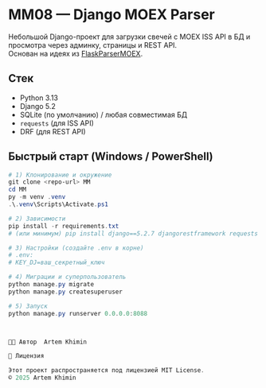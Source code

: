 # MM08 — Django MOEX Parser

Небольшой Django-проект для загрузки свечей с MOEX ISS API в БД и просмотра через админку, страницы и REST API.  
Основан на идеях из [FlaskParserMOEX](https://github.com/ipARTEM/FlaskParserMOEX).

## Стек
- Python 3.13
- Django 5.2
- SQLite (по умолчанию) / любая совместимая БД
- `requests` (для ISS API)
- DRF (для REST API)

## Быстрый старт (Windows / PowerShell)

```ps1
# 1) Клонирование и окружение
git clone <repo-url> MM
cd MM
py -m venv .venv
.\.venv\Scripts\Activate.ps1

# 2) Зависимости
pip install -r requirements.txt
# (или минимум) pip install django==5.2.7 djangorestframework requests python-dotenv

# 3) Настройки (создайте .env в корне)
# .env:
# KEY_DJ=ваш_секретный_ключ

# 4) Миграции и суперпользователь
python manage.py migrate
python manage.py createsuperuser

# 5) Запуск
python manage.py runserver 0.0.0.0:8088



👨‍💻 Автор  Artem Khimin

📝 Лицензия

Этот проект распространяется под лицензией MIT License.
© 2025 Artem Khimin